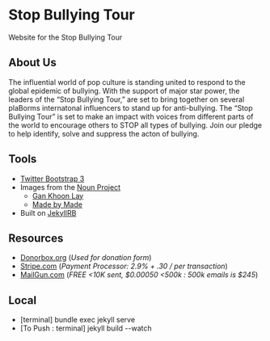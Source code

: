 # Stop Bullying Tour
Website for the Stop Bullying Tour

## About Us
The influential world of pop culture is standing united to respond to the global epidemic of bullying. With the support of major star power, the leaders of the “Stop Bullying Tour,” are set to bring together on several plaBorms internatonal influencers to stand up for anti-bullying. The “Stop Bullying Tour” is set to make an impact with voices from different parts of the world to encourage others to STOP all types of bullying. Join our pledge to help identify, solve and suppress the acton of bullying.


## Tools
* [Twitter Bootstrap 3](https://getbootstrap.com/docs/3.3/getting-started/)
* Images from the [Noun Project](https://thenounproject.com/)
  * [Gan Khoon Lay](https://thenounproject.com/leremy/) 
  * [Made by Made](https://thenounproject.com/made.somewhere/)
* Built on [JekyllRB](https://jekyllrb.com/)


## Resources
* [Donorbox.org](https://Donorbox.org) (_Used for donation form_)
* [Stripe.com](https://stripe.com/) (_Payment Processor: 2.9% + .30 / per transaction_)
* [MailGun.com](https://mailgun.com) (_FREE <10K sent, $0.00050 <500k : 500k emails is $245_)

## Local
* [terminal] bundle exec jekyll serve
* [To Push : terminal] jekyll build --watch
